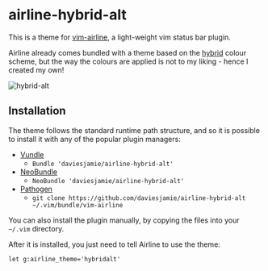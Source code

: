 airline-hybrid-alt
==================

This is a theme for
[vim-airline](https://github.com/bling/vim-airline), a light-weight vim status bar
plugin.

Airline already comes bundled with a theme based on the
[hybrid](https://github.com/w0ng/vim-hybrid) colour scheme, but the way the
colours are applied is not to my liking - hence I created my own!

![hybrid-alt](https://raw.github.com/daviesjamie/airline-hybrid-alt/master/preview.gif)


## Installation

The theme follows the standard runtime path structure, and so it is possible to
install it with any of the popular plugin managers:

- [Vundle](https://github.com/gmarik/vundle)
    - `Bundle 'daviesjamie/airline-hybrid-alt'`
- [NeoBundle](https://github.com/Shougo/neobundle.vim)
    - `NeoBundle 'daviesjamie/airline-hybrid-alt'`
- [Pathogen](https://github.com/tpope/vim-pathogen)
    -  `git clone https://github.com/daviesjamie/airline-hybrid-alt ~/.vim/bundle/vim-airline`

You can also install the plugin manually, by copying the files into your
`~/.vim` directory.

After it is installed, you just need to tell Airline to use the theme:

```VimL
let g:airline_theme='hybridalt'
```
